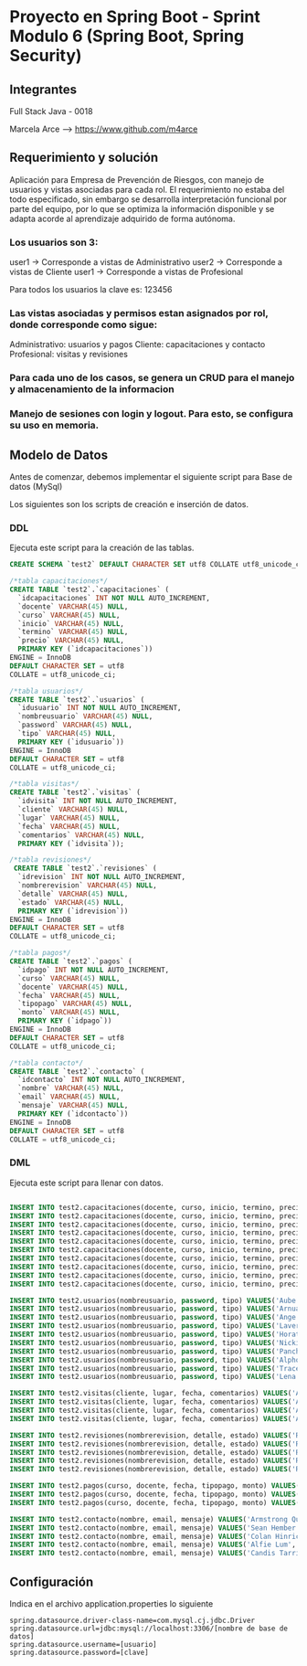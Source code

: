 # Proyecto en Spring Boot - Sprint Modulo 6 (Spring Boot, Spring Security)

## Integrantes

Full Stack Java - 0018

Marcela Arce --> https://www.github.com/m4arce


## Requerimiento y solución
Aplicación para Empresa de Prevención de Riesgos, con manejo de usuarios y vistas asociadas para cada rol.
El requerimiento no estaba del todo especificado, sin embargo se desarrolla interpretación funcional por parte del equipo, por lo que se optimiza la información disponible y se adapta acorde al aprendizaje adquirido de forma autónoma.

### Los usuarios son 3: 

user1 -> Corresponde a vistas de Administrativo
user2 -> Corresponde a vistas de Cliente
user1 -> Corresponde a vistas de Profesional

Para todos los usuarios la clave es: 123456

### Las vistas asociadas y permisos estan asignados por rol, donde corresponde como sigue:

Administrativo: usuarios y pagos
Cliente: capacitaciones y contacto
Profesional: visitas y revisiones

### Para cada uno de los casos, se genera un CRUD para el manejo y almacenamiento de la informacion

### Manejo de sesiones con login y logout. Para esto, se configura su uso en memoria.

## Modelo de Datos
Antes de comenzar, debemos implementar el siguiente script para Base de datos (MySql)


Los siguientes son los scripts de creación e inserción de datos.

### DDL
Ejecuta este script para la creación de las tablas.
```sql
CREATE SCHEMA `test2` DEFAULT CHARACTER SET utf8 COLLATE utf8_unicode_ci ;

/*tabla capacitaciones*/
CREATE TABLE `test2`.`capacitaciones` (
  `idcapacitaciones` INT NOT NULL AUTO_INCREMENT,
  `docente` VARCHAR(45) NULL,
  `curso` VARCHAR(45) NULL,
  `inicio` VARCHAR(45) NULL,
  `termino` VARCHAR(45) NULL,
  `precio` VARCHAR(45) NULL,
  PRIMARY KEY (`idcapacitaciones`))
ENGINE = InnoDB
DEFAULT CHARACTER SET = utf8
COLLATE = utf8_unicode_ci;

/*tabla usuarios*/
CREATE TABLE `test2`.`usuarios` (
  `idusuario` INT NOT NULL AUTO_INCREMENT,
  `nombreusuario` VARCHAR(45) NULL,
  `password` VARCHAR(45) NULL,
  `tipo` VARCHAR(45) NULL,
  PRIMARY KEY (`idusuario`))
ENGINE = InnoDB
DEFAULT CHARACTER SET = utf8
COLLATE = utf8_unicode_ci;

/*tabla visitas*/
CREATE TABLE `test2`.`visitas` (
  `idvisita` INT NOT NULL AUTO_INCREMENT,
  `cliente` VARCHAR(45) NULL,
  `lugar` VARCHAR(45) NULL,
  `fecha` VARCHAR(45) NULL,
  `comentarios` VARCHAR(45) NULL,
  PRIMARY KEY (`idvisita`));

/*tabla revisiones*/
 CREATE TABLE `test2`.`revisiones` (
  `idrevision` INT NOT NULL AUTO_INCREMENT,
  `nombrerevision` VARCHAR(45) NULL,
  `detalle` VARCHAR(45) NULL,
  `estado` VARCHAR(45) NULL,
  PRIMARY KEY (`idrevision`))
ENGINE = InnoDB
DEFAULT CHARACTER SET = utf8
COLLATE = utf8_unicode_ci;

/*tabla pagos*/
CREATE TABLE `test2`.`pagos` (
  `idpago` INT NOT NULL AUTO_INCREMENT,
  `curso` VARCHAR(45) NULL,
  `docente` VARCHAR(45) NULL,
  `fecha` VARCHAR(45) NULL,
  `tipopago` VARCHAR(45) NULL,
  `monto` VARCHAR(45) NULL,
  PRIMARY KEY (`idpago`))
ENGINE = InnoDB
DEFAULT CHARACTER SET = utf8
COLLATE = utf8_unicode_ci;

/*tabla contacto*/
CREATE TABLE `test2`.`contacto` (
  `idcontacto` INT NOT NULL AUTO_INCREMENT,
  `nombre` VARCHAR(45) NULL,
  `email` VARCHAR(45) NULL,
  `mensaje` VARCHAR(45) NULL,
  PRIMARY KEY (`idcontacto`))
ENGINE = InnoDB
DEFAULT CHARACTER SET = utf8
COLLATE = utf8_unicode_ci;
```
### DML
Ejecuta este script para llenar con datos.
```sql

INSERT INTO test2.capacitaciones(docente, curso, inicio, termino, precio) VALUES('Gardie Lunt','Manejo de extintores','28-09-2022','10-10-2022','$3.829.476');
INSERT INTO test2.capacitaciones(docente, curso, inicio, termino, precio) VALUES('Mirella Filpi','Comites paritarios','26-09-2022','17-10-2022','$3.200.430');
INSERT INTO test2.capacitaciones(docente, curso, inicio, termino, precio) VALUES('Decca Essex','Manejo manual de cargas','15-09-2022','27-10-2022','$1.535.106');
INSERT INTO test2.capacitaciones(docente, curso, inicio, termino, precio) VALUES('Cathie Carlett','Manejo residuos peligrosos','18-09-2022','12-10-2022','$4.389.072');
INSERT INTO test2.capacitaciones(docente, curso, inicio, termino, precio) VALUES('Shep De Giovanni','Monitores de emergencia','25-09-2022','07-10-2022','$3.696.800');
INSERT INTO test2.capacitaciones(docente, curso, inicio, termino, precio) VALUES('Rana Brogiotti','Controlde riesgo radiacion ultravioleta','28-09-2022','02-10-2022','$3.687.456');
INSERT INTO test2.capacitaciones(docente, curso, inicio, termino, precio) VALUES('Cesar Simmins','Primeros auxilios','26-09-2022','24-10-2022','$3.621.270');
INSERT INTO test2.capacitaciones(docente, curso, inicio, termino, precio) VALUES('Gustave Hawker','Manipulacion de plaguicidas','29-09-2022','09-10-2022','$3.583.379');
INSERT INTO test2.capacitaciones(docente, curso, inicio, termino, precio) VALUES('Cyndy Cockman','Creando cultura de seguridad','06-09-2022','15-10-2022','$4.304.468');
INSERT INTO test2.capacitaciones(docente, curso, inicio, termino, precio) VALUES('Bronson Rebbeck','Fundamentos de higiene industrial','16-09-2022','02-10-2022','$2.966.964');

INSERT INTO test2.usuarios(nombreusuario, password, tipo) VALUES('Aube Woollett','6lwwJ6ODcsg3','1');
INSERT INTO test2.usuarios(nombreusuario, password, tipo) VALUES('Arnuad Verbeek','aO7ZRDYK','2');
INSERT INTO test2.usuarios(nombreusuario, password, tipo) VALUES('Ange Singleton','aZYKhWVlgYs','2');
INSERT INTO test2.usuarios(nombreusuario, password, tipo) VALUES('Laverna Brunger','8a4Rarr','3');
INSERT INTO test2.usuarios(nombreusuario, password, tipo) VALUES('Horatio Matteoni','MgkDDnn','2');
INSERT INTO test2.usuarios(nombreusuario, password, tipo) VALUES('Nickie Giaomozzo','ca1oPuQKMiO','2');
INSERT INTO test2.usuarios(nombreusuario, password, tipo) VALUES('Panchito Symcox','txf74vY','1');
INSERT INTO test2.usuarios(nombreusuario, password, tipo) VALUES('Alphonso Magnar','NEJUqxnh5T','1');
INSERT INTO test2.usuarios(nombreusuario, password, tipo) VALUES('Tracee McKeighen','zyl05GtU6cVK','2');
INSERT INTO test2.usuarios(nombreusuario, password, tipo) VALUES('Lena Sammon','IqwvLe','3');

INSERT INTO test2.visitas(cliente, lugar, fecha, comentarios) VALUES('Aube Woollett','Santiago','05-10-2021','et, magna. Praesent interdum');
INSERT INTO test2.visitas(cliente, lugar, fecha, comentarios) VALUES('Arnuad Verbeek','Arica','02-05-2022','nibh lacinia orci, consectetuer');
INSERT INTO test2.visitas(cliente, lugar, fecha, comentarios) VALUES('Ange Singleton','Punta Arenas','18-03-2022','id sapien. Cras dolor ');
INSERT INTO test2.visitas(cliente, lugar, fecha, comentarios) VALUES('Alphonso Magnar','Concepcion','29-03-2022','lacus. Aliquam rutrum ');

INSERT INTO test2.revisiones(nombrerevision, detalle, estado) VALUES('Revision 1', 'Primera revision', 'En proceso');
INSERT INTO test2.revisiones(nombrerevision, detalle, estado) VALUES('Revision 36', 'revision de rutina', 'En proceso');
INSERT INTO test2.revisiones(nombrerevision, detalle, estado) VALUES('Revision 24', 'Segunda revision', 'Finalizada');
INSERT INTO test2.revisiones(nombrerevision, detalle, estado) VALUES('Revision 7', 'Revision final', 'En proceso');
INSERT INTO test2.revisiones(nombrerevision, detalle, estado) VALUES('Revision 3', 'Tercera revision', 'Finalizada');

INSERT INTO test2.pagos(curso, docente, fecha, tipopago, monto) VALUES('Manejo residuos peligrosos', 'Cathie Carlett', '18-09-2022', '1', '$4.389.072');
INSERT INTO test2.pagos(curso, docente, fecha, tipopago, monto) VALUES('Primeros auxilios', 'Cesar Simmins', '26-09-2022', '2', '$4.389.072');
INSERT INTO test2.pagos(curso, docente, fecha, tipopago, monto) VALUES('Manejo de extintores', 'Gardie Lunt', '28-09-2022', '1', '$3.829.476');

INSERT INTO test2.contacto(nombre, email, mensaje) VALUES('Armstrong Querrard','aquerrard0@statcounter.com','nibh in quis justo maecenas rhoncus');
INSERT INTO test2.contacto(nombre, email, mensaje) VALUES('Sean Hember','shember2@baidu.com','nonummy integer non velit donec diam neque');
INSERT INTO test2.contacto(nombre, email, mensaje) VALUES('Colan Hinrichs','chinrichs3@ebay.com','pellentesque at nulla suspendisse potenti');
INSERT INTO test2.contacto(nombre, email, mensaje) VALUES('Alfie Lum','alum4@time.com','sodales scelerisque mauris sit ');
INSERT INTO test2.contacto(nombre, email, mensaje) VALUES('Candis Tarrier','ctarrier5@ebay.co.uk','eu sapien cursus vestibulum proin eu mi');
```

## Configuración
Indica en el archivo application.properties lo siguiente

```properties
spring.datasource.driver-class-name=com.mysql.cj.jdbc.Driver
spring.datasource.url=jdbc:mysql://localhost:3306/[nombre de base de datos]
spring.datasource.username=[usuario]
spring.datasource.password=[clave]
```

